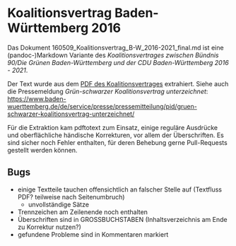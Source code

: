 # Koalitionsvertrag Baden-Württemberg 2016

Das Dokument 160509_Koalitionsvertrag_B-W_2016-2021_final.md ist eine (pandoc-)Markdown Variante des 
*Koalitionsvertrages zwischen Bündnis 90/Die Grünen Baden-Württemberg und der CDU Baden-Württemberg 2016 - 2021*.

Der Text wurde aus dem [PDF des Koalitionsvertrages](https://www.baden-wuerttemberg.de/fileadmin/redaktion/dateien/PDF/160509_Koalitionsvertrag_B-W_2016-2021_final.PDF)
 extrahiert.
Siehe auch die Pressemeldung *Grün-schwarzer Koalitionsvertrag unterzeichnet*: https://www.baden-wuerttemberg.de/de/service/presse/pressemitteilung/pid/gruen-schwarzer-koalitionsvertrag-unterzeichnet/

Für die Extraktion kam pdftotext zum Einsatz, einige reguläre Ausdrücke und oberflächliche händische Korrekturen, vor allem der Überschriften.
Es sind sicher noch Fehler enthalten, für deren Behebung gerne Pull-Requests gestellt werden können.

## Bugs

* einige Textteile tauchen offensichtlich an falscher Stelle auf (Textfluss PDF? teilweise nach Seitenumbruch)
    * unvollständige Sätze
* Trennzeichen am Zeilenende noch enthalten
* Überschriften sind in GROSSBUCHSTABEN (Inhaltsverzeichnis am Ende zu Korrektur nutzen?)
* gefundene Probleme sind in Kommentaren markiert
